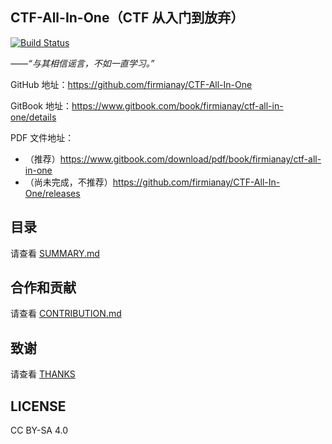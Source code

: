 CTF-All-In-One（CTF 从入门到放弃）
---

[![Build Status](https://travis-ci.org/firmianay/CTF-All-In-One.svg?branch=master)](https://travis-ci.org/firmianay/CTF-All-In-One)

*——“与其相信谣言，不如一直学习。”*

GitHub 地址：https://github.com/firmianay/CTF-All-In-One

GitBook 地址：https://www.gitbook.com/book/firmianay/ctf-all-in-one/details

PDF 文件地址：
- （推荐）https://www.gitbook.com/download/pdf/book/firmianay/ctf-all-in-one
- （尚未完成，不推荐）https://github.com/firmianay/CTF-All-In-One/releases


目录
---
请查看 [SUMMARY.md](SUMMARY.md)

合作和贡献
---
请查看 [CONTRIBUTION.md](CONTRIBUTION.md)

致谢
---
请查看 [THANKS](THANKS)

LICENSE
---
CC BY-SA 4.0
